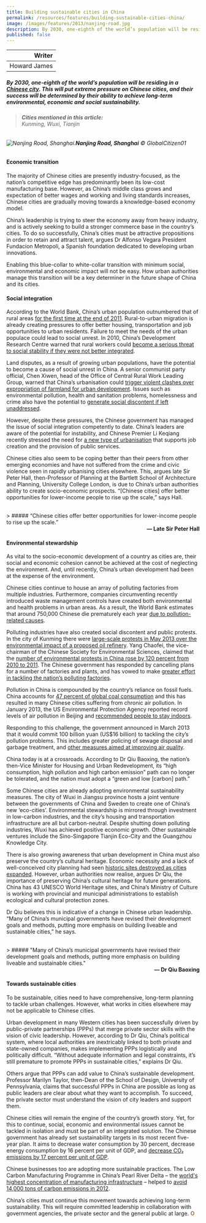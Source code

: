 ```yaml
---
title: Building sustainable cities in China
permalink: /resources/features/building-sustainable-cities-china/
image: /images/features/2013/nanjing-road.jpg
description: By 2030, one-eighth of the world’s population will be residing in a Chinese city. This will put extreme pressure on Chinese cities, and their success will be determined by their ability to achieve long-term environmental, economic and social sustainability.
published: false
---
```


| Writer |
|---:|
| Howard James |

##### By 2030, one-eighth of the world’s population will be residing in a [Chinese city](http://news.xinhuanet.com/english/china/2012-04/03/c_131505592.htm). This will put extreme pressure on Chinese cities, and their success will be determined by their ability to achieve long-term environmental, economic and social sustainability.

> ###### **Cities mentioned in this article:** <br> Kunming, Wuxi, Tianjin

###### ![Nanjing Road, Shanghai.](/images/features/2013/nanjing-road.jpg/)**Nanjing Road, Shanghai** © GlobalCitizen01

#### **Economic transition**

The majority of Chinese cities are presently industry-focused, as the nation’s competitive edge has predominantly been its low-cost manufacturing base. However, as China’s middle class grows and expectation of better wages and working and living standards increases, Chinese cities are gradually moving towards a knowledge-based economy model.

China’s leadership is trying to steer the economy away from heavy industry, and is actively seeking to build a stronger commerce base in the country’s cities. To do so successfully, China’s cities must be attractive propositions in order to retain and attract talent, argues Dr Alfonso Vegara President Fundacion Metropoli, a Spanish foundation dedicated to developing urban innovations.

Enabling this blue-collar to white-collar transition with minimum social, environmental and economic impact will not be easy. How urban authorities manage this transition will be a key determiner in the future shape of China and its cities.

#### **Social integration**

According to the World Bank, China’s urban population outnumbered that of rural areas [for the first time at the end of 2011](http://www.bloomberg.com/news/2012-01-17/china-urban-population-exceeds-rural.html). Rural-to-urban migration is already creating pressures to offer better housing, transportation and job opportunities to urban residents. Failure to meet the needs of the urban populace could lead to social unrest. In 2010, China’s Development Research Centre warned that rural workers could [become a serious threat to social stability if they were not better integrated](http://www.reuters.com/article/2011/06/14/us-china-labour-migrant-idUSTRE75D0ZK20110614).

Land disputes, as a result of growing urban populations, have the potential to become a cause of social unrest in China. A senior communist party official, Chen Xiwen, head of the Office of Central Rural Work Leading Group, warned that China’s urbanisation could [trigger violent clashes over expropriation of farmland for urban development](http://www.reuters.com/article/2013/03/07/us-china-parliament-urbanisation-idUSBRE92607K20130307). Issues such as environmental pollution, health and sanitation problems, homelessness and crime also have the potential to [generate social discontent if left unaddressed](http://www.eastasiaforum.org/2011/08/06/restructuring-china-to-promote-social-stability/).

However, despite these pressures, the Chinese government has managed the issue of social integration competently to date. China’s leaders are aware of the potential for instability, and Chinese Premier Li Keqiang recently stressed the need for [a new type of urbanisation](http://news.xinhuanet.com/english/indepth/2013-04/25/c_132340061.htm) that supports job creation and the provision of public services.

Chinese cities also seem to be coping better than their peers from other emerging economies and have not suffered from the crime and civic violence seen in rapidly urbanising cities elsewhere. This, argues late Sir Peter Hall, then-Professor of Planning at the Bartlett School of Architecture and Planning, University College London, is due to China’s urban authorities ability to create socio-economic prospects. “[Chinese cities] offer better opportunities for lower-income people to rise up the scale,” says Hall.

<br>
> ##### “Chinese cities offer better opportunities for lower-income people to rise up the scale.” 

<div align="right"><b>— Late Sir Peter Hall</b></div>

#### **Environmental stewardship**

As vital to the socio-economic development of a country as cities are, their social and economic cohesion cannot be achieved at the cost of neglecting the environment. And, until recently, China’s urban development had been at the expense of the environment.

Chinese cities continue to house an array of polluting factories from multiple industries. Furthermore, companies circumventing recently introduced waste management controls have created both environmental and health problems in urban areas. As a result, the World Bank estimates that around 750,000 Chinese die prematurely each year [due to pollution-related causes](http://www.nytimes.com/2007/08/26/world/asia/26china.html?pagewanted=all).

Polluting industries have also created social discontent and public protests. In the city of Kunming there were [large-scale protests in May 2013 over the environmental impact of a proposed oil refinery](http://behindthewall.nbcnews.com/_news/2013/05/16/18294227-get-out-over-1000-take-to-the-streets-in-china-to-protest-oil-refinery). Yang Chaofei, the vice-chairman of the Chinese Society for Environmental Sciences, claimed that the [number of environmental protests in China rose by 120 percent from 2010 to 2011](http://www.wantchinatimes.com/news-subclass-cnt.aspx?id=20121030000046&cid=1505&MainCatID=0). The Chinese government has responded by cancelling plans for a number of factories and plants, and has vowed to make [greater effort in tackling the nation’s polluting factories](http://www.nytimes.com/2013/03/22/world/asia/as-chinas-environmental-woes-worsen-infighting-emerges-as-biggest-obstacle.html?pagewanted=all).

Pollution in China is compounded by the country’s reliance on fossil fuels. China accounts for [47 percent of global coal consumption](http://www.eia.gov/todayinenergy/detail.cfm?id=9751) and this has resulted in many Chinese cities suffering from chronic air pollution. In January 2013, the US Environmental Protection Agency reported record levels of air pollution in Beijing and [recommended people to stay indoors](http://www.nytimes.com/2013/01/31/world/asia/beijing-takes-emergency-steps-to-fight-smog.html).

Responding to this challenge, the government announced in March 2013 that it would commit 100 billion yuan (US$16 billion) to tackling the city’s pollution problems. This includes greater policing of sewage disposal and garbage treatment, and [other measures aimed at improving air quality](http://www.reuters.com/article/2013/03/29/us-china-pollution-investment-idUSBRE92S01420130329).

China today is at a crossroads. According to Dr Qiu Baoxing, the nation’s then-Vice Minister for Housing and Urban Redevelopment, its “high consumption, high pollution and high carbon emission” path can no longer be tolerated, and the nation must adopt a “green and low [carbon] path.”

Some Chinese cities are already adopting environmental sustainability measures. The city of Wuxi in Jiangsu province hosts a joint venture between the governments of China and Sweden to create one of China’s new ‘eco-cities’. Environmental stewardship is mirrored through investment in low-carbon industries, and the city’s housing and transportation infrastructure are all but carbon-neutral. Despite shutting down polluting industries, Wuxi has achieved positive economic growth. Other sustainable ventures include the Sino-Singapore Tianjin Eco-City and the Guangzhou Knowledge City.

There is also growing awareness that urban development in China must also preserve the country’s cultural heritage. Economic necessity and a lack of well-conceived city planning had seen [historic sites destroyed as cities expanded](http://news.xinhuanet.com/english2010/china/2011-05/02/c_13855254.htm). However, urban authorities now realise, argues Dr Qiu, the importance of preserving China’s cultural heritage for future generations. China has 43 UNESCO World Heritage sites, and China’s Ministry of Culture is working with provincial and municipal administrations to establish ecological and cultural protection zones.

Dr Qiu believes this is indicative of a change in Chinese urban leadership. “Many of China’s municipal governments have revised their development goals and methods, putting more emphasis on building liveable and sustainable cities,” he says.

<br>
> ##### "Many of China’s municipal governments have revised their development goals and methods, putting more emphasis on building liveable and sustainable cities."

<div align="right"><b>— Dr Qiu Baoxing</b></div>

#### **Towards sustainable cities**

To be sustainable, cities need to have comprehensive, long-term planning to tackle urban challenges. However, what works in cities elsewhere may not be applicable to Chinese cities.

Urban development in many Western cities has been successfully driven by public-private partnerships (PPPs) that merge private sector skills with the vision of civic leadership. However, according to Dr Qiu, China’s political system, where local authorities are inextricably linked to both private and state-owned companies, makes implementing PPPs logistically and politically difficult. “Without adequate information and legal constraints, it’s still premature to promote PPPs in sustainable cities,” explains Dr Qiu.

Others argue that PPPs can add value to China’s sustainable development. Professor Marilyn Taylor, then-Dean of the School of Design, University of Pennsylvania, claims that successful PPPs in China are possible as long as public leaders are clear about what they want to accomplish. To succeed, the private sector must understand the vision of city leaders and support them.

Chinese cities will remain the engine of the country’s growth story. Yet, for this to continue, social, economic and environmental issues cannot be tackled in isolation and must be part of an integrated solution. The Chinese government has already set sustainability targets in its most recent five-year plan. It aims to decrease water consumption by 30 percent, decrease energy consumption by 16 percent per unit of GDP, and [decrease CO₂ emissions by 17 percent per unit of GDP](http://www.guardian.co.uk/sustainable-business/china-growth-challenge-resource-economy-infographic#zoomed-picture). 

Chinese businesses too are adopting more sustainable practices. The Low Carbon Manufacturing Programme in China’s Pearl River Delta – the [world's highest concentration of manufacturing infrastructure](http://www.wwf.org.hk/en/whatwedo/footprint/climate/corpactions/lcmp/) – helped to [avoid 14,000 tons of carbon emissions in 2012](http://www.guardian.co.uk/sustainable-business/china-growth-challenge-resource-economy-infographic#zoomed-picture).

China’s cities must continue this movement towards achieving long-term sustainability. This will require committed leadership in collaboration with government agencies, the private sector and the general public at large. **<font color="#967942">O</font>**
